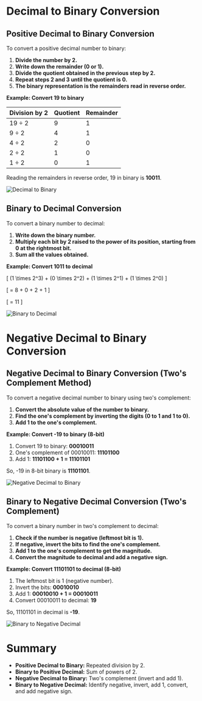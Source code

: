 # Decimal to Binary Conversion

## Positive Decimal to Binary Conversion
To convert a positive decimal number to binary:
1. **Divide the number by 2.**
2. **Write down the remainder (0 or 1).**
3. **Divide the quotient obtained in the previous step by 2.**
4. **Repeat steps 2 and 3 until the quotient is 0.**
5. **The binary representation is the remainders read in reverse order.**

**Example: Convert 19 to binary**

| Division by 2 | Quotient | Remainder |
|---------------|----------|-----------|
| 19 ÷ 2        | 9        | 1         |
| 9 ÷ 2         | 4        | 1         |
| 4 ÷ 2         | 2        | 0         |
| 2 ÷ 2         | 1        | 0         |
| 1 ÷ 2         | 0        | 1         |

Reading the remainders in reverse order, 19 in binary is **10011**.

![Decimal to Binary](https://i.imgur.com/7VXszVh.png)

## Binary to Decimal Conversion
To convert a binary number to decimal:
1. **Write down the binary number.**
2. **Multiply each bit by 2 raised to the power of its position, starting from 0 at the rightmost bit.**
3. **Sum all the values obtained.**

**Example: Convert 1011 to decimal**

\[ (1 \times 2^3) + (0 \times 2^2) + (1 \times 2^1) + (1 \times 2^0) \]

\[ = 8 + 0 + 2 + 1 \]

\[ = 11 \]

![Binary to Decimal](https://i.imgur.com/6RjnsMI.png)

# Negative Decimal to Binary Conversion

## Negative Decimal to Binary Conversion (Two's Complement Method)
To convert a negative decimal number to binary using two's complement:
1. **Convert the absolute value of the number to binary.**
2. **Find the one's complement by inverting the digits (0 to 1 and 1 to 0).**
3. **Add 1 to the one's complement.**

**Example: Convert -19 to binary (8-bit)**

1. Convert 19 to binary: **00010011**
2. One's complement of 00010011: **11101100**
3. Add 1: **11101100 + 1 = 11101101**

So, -19 in 8-bit binary is **11101101**.

![Negative Decimal to Binary](https://i.imgur.com/PJ96wAf.png)

## Binary to Negative Decimal Conversion (Two's Complement)
To convert a binary number in two's complement to decimal:
1. **Check if the number is negative (leftmost bit is 1).**
2. **If negative, invert the bits to find the one's complement.**
3. **Add 1 to the one's complement to get the magnitude.**
4. **Convert the magnitude to decimal and add a negative sign.**

**Example: Convert 11101101 to decimal (8-bit)**

1. The leftmost bit is 1 (negative number).
2. Invert the bits: **00010010**
3. Add 1: **00010010 + 1 = 00010011**
4. Convert 00010011 to decimal: **19**

So, 11101101 in decimal is **-19**.

![Binary to Negative Decimal](https://i.imgur.com/8EczSLI.png)

# Summary
- **Positive Decimal to Binary:** Repeated division by 2.
- **Binary to Positive Decimal:** Sum of powers of 2.
- **Negative Decimal to Binary:** Two's complement (invert and add 1).
- **Binary to Negative Decimal:** Identify negative, invert, add 1, convert, and add negative sign.
